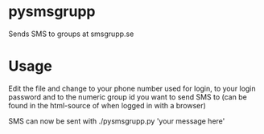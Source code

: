 pysmsgrupp
==========

Sends SMS to groups at smsgrupp.se

Usage
=====
Edit the file and change <phone number> to your phone number used for login,
<password> to your login password and <group id> to the numeric group id you
want to send SMS to (can be found in the html-source of when logged in with
a browser)

SMS can now be sent with
./pysmsgrupp.py 'your message here'
